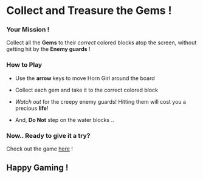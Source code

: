 # Collect and Treasure the Gems !




### Your Mission !



Collect all the **Gems** to their *correct* colored blocks atop the screen, without getting hit by the **Enemy guards** !



### How to Play



- Use the **arrow** keys to move Horn Girl around the board


- Collect each gem and take it to the correct colored block


- *Watch out* for the creepy enemy guards! Hitting them will cost you a precious **life**! 


- And, **Do Not** step on the water blocks .. 



### Now.. Ready to give it a try?



Check out the game [here]() !



## Happy Gaming !